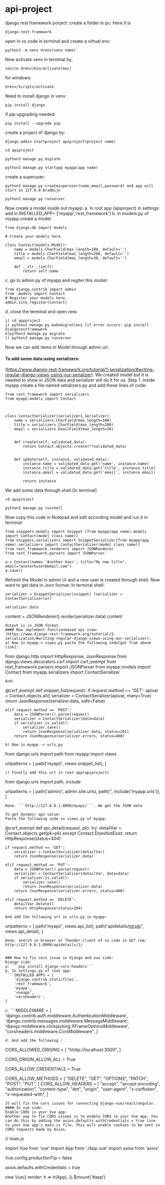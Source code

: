 # api-project

django rest framework porject:
create a folder in pc: Here it is 
```
django-rest-framework
```
open in vs code in terminal and create a virtual env: 
```
python3 -m venv drenv(venv name)
```
Now activate venv in terminal by, 
```
source drenv/bin/activate(mac)
```
for windows: 
```
drenv/Scripts/activate
```
Need to install django in venv: 
```
pip install django
```
If pip upgrading needed: 
```
pip install --upgrade pip
```
create a project of django by: 
```
django-admin startproject apiproject(project name)
```
```cd apiproject```
 ```
python3 manage.py migrate
 ```
```
python3 manage.py startapp myapp(app name)
```
create a superuser: 
```
python3 manage.py createsuperuser(name,email,password) and app will start in 127.0.0.0/admijn
```
```
python3 manage.py runserver
```
Now create a model inside out myapp:
a. In root app (apiproject) in settings: add in INSTALLED_APP= ['myapp','rest_framework']
b. in models.py of myapp create a model:
```
from django.db import models
```
```
# Create your models here.

class Contact(models.Model):
    name = models.CharField(max_length=100, default='')
    title = models.CharField(max_length=200, default='')
    email = models.CharField(max_length=30, default='')
    
    def __str__(self):
        return self.name
```
c. go to admin.py of myapp and regiter this model:
```
from django.contrib import admin
from .models import Contact
# Register your models here.
admin.site.register(Contact)
```
d. close the terminal and open new. 
```
i) cd appproject 
j) python3 manage.py makemigrations [if error occurs: pip install djangorestframework
k)python3 manage.py migrate 
l) python3 manage.py runserver
```
Now we can add items in Model through admin url.
#### To add some data using serializers: 
(https://www.django-rest-framework.org/tutorial/1-serialization/#writing-regular-django-views-using-our-serializer):
We created model but it is needed to show in JSON data and serializer will do it for us.
Step 1. inside myapp create a file named setializers.py and add these lines of code:
```
from rest_framework import serializers
from myapp.models import Contact



class ContactSerializer(serializers.Serializer):
    name = serializers.CharField(max_length=100)
    title = serializers.CharField(max_length=200)
    email = serializers.EmailField(max_length=30)
    
    
    def create(self, validated_data):
        return Contact.objects.create(**validated_data)
    
    
    def update(self, instance, validated_data):
        instance.name = validated_data.get('name', instance.name)
        instance.title = validated_data.get('title', instance.title)
        instance.email = validated_data.get('email', instance.email)
       
        return instance
```
We add some data through shell.[In terminal]
```
cd apiproject
```
```
python3 manage.py runshell
```
Now copy this code in Notepad and edit according model and run it in terminal:
```
from snippets.models import Snippet [from myapp(app name).models import Contact(model class name)]
from snippets.serializers import SnippetSerializer[from myapp(app name).serializers import ContactSerializer(model class name)]
from rest_framework.renderers import JSONRenderer
from rest_framework.parsers import JSONParser
```
```
a = Contact(name= 'Another User', title="My new title", email="anoterhuser@email.com")
a.save()
```
Refresh the Model in admin Ui and a new user is created through shell.
Now want to get data in Json format:
In terminal shell:
```
serializer = SnippetSerializer(snippet) [serializer = ContactSerializer(a)]
```
```
serializer.data
```
content = JSONRenderer().render(serializer.data)
content
```
Output is in JSON format.
#### Now implement functionbased api view:
(https://www.django-rest-framework.org/tutorial/1-serialization/#writing-regular-django-views-using-our-serializer):
a) Now in myapp-> views.py paste the following code[got from above link]:
```
from django.http import HttpResponse, JsonResponse
from django.views.decorators.csrf import csrf_exempt
from rest_framework.parsers import JSONParser
from myapp.models import Contact
from myapp.serializers import ContactSerializer
```
And:
```
@csrf_exempt
def snippet_list(request):
    if request.method == 'GET':
        apivar = Contact.objects.all()
        serializer = ContactSerializer(apivar, many=True)
        return JsonResponse(serializer.data, safe=False)

    elif request.method == 'POST':
        data = JSONParser().parse(request)
        serializer = ContactSerializer(data=data)
        if serializer.is_valid():
            serializer.save()
            return JsonResponse(serializer.data, status=201)
        return JsonResponse(serializer.errors, status=400)
```
b) Now in myapp -> urls.py
```
from django.urls import path
from myapp import views

urlpatterns = [
    path('myapi/', views.snippet_list),
]
```
c) Finally add this url in root app(apiproject)
```
from django.urls import path, include 

urlpatterns = [
    path('admin/', admin.site.urls),
    path('', include('myapp.urls')),
]
```
Done. ```http://127.0.0.1:8000/myapi/```. We get the JSON data
        
To get dynamic api value: 
Paste the following code in views.py of myapp:
```
@csrf_exempt
def api_detail(request, pk):
    try:
        detailVar = Contact.objects.get(pk=pk)
    except Contact.DoesNotExist:
        return HttpResponse(status=404)

    if request.method == 'GET':
        serializer = ContactSerializer(detailVar)
        return JsonResponse(serializer.data)

    elif request.method == 'PUT':
        data = JSONParser().parse(request)
        serializer = ContactSerializer(detailVar, data=data)
        if serializer.is_valid():
            serializer.save()
            return JsonResponse(serializer.data)
        return JsonResponse(serializer.errors, status=400)

    elif request.method == 'DELETE':
        detailVar.delete()
        return HttpResponse(status=204)    
  ```
  And add the following url in urls.py in myapp:
  ```
  urlpatterns = [
    path('myapi/', views.api_list),
    path('apidetails/<int:pk>/', views.api_detail),
]
```
Done. search in browser or Thender client of vs code in GET req: http://127.0.0.1:8000/apidetails/1/


### How to fix cors issue in django and vue side:
Django side:
a. ```pip install django-cors-headers```
b. In settings.py of root app:
``` INSTALLED_APPS = [
    'django.contrib.staticfiles',
    'rest_framework',
    'myapp',
    'vueapp',
    'corsheaders',
]
```
c. ```
MIDDLEWARE = [
    'django.contrib.auth.middleware.AuthenticationMiddleware',
    'django.contrib.messages.middleware.MessageMiddleware',
    'django.middleware.clickjacking.XFrameOptionsMiddleware',
    "corsheaders.middleware.CorsMiddleware",
]
```
d. And add the following :
```
CORS_ALLOWED_ORIGINS = [
    "hhttp://localhost:3000",
]

CORS_ORIGIN_ALLOW_ALL = True

CORS_ALLOW_CREDENTIALS = True


CORS_ALLOW_METHODS = [
    "DELETE",
    "GET",
    "OPTIONS",
    "PATCH",
    "POST",
    "PUT",
]
CORS_ALLOW_HEADERS = [
    "accept",
    "accept-encoding",
    "authorization",
    "content-type",
    "dnt",
    "origin",
    "user-agent",
    "x-csrftoken",
    "x-requested-with",
]
```
It will fix the cors issues for connecting django-vue/react/angular.
#### In vue side:
Enable CORS in your Vue app:
Another way to fix CORS issues is to enable CORS in your Vue app. You can do this by adding the axios.defaults.withCredentials = true line to your Vue app's main.js file. This will enable cookies to be sent in CORS requests made by Axios.
```
// main.js

import Vue from 'vue'
import App from './App.vue'
import axios from 'axios'

Vue.config.productionTip = false

axios.defaults.withCredentials = true

new Vue({
  render: h => h(App),
}).$mount('#app')
```
